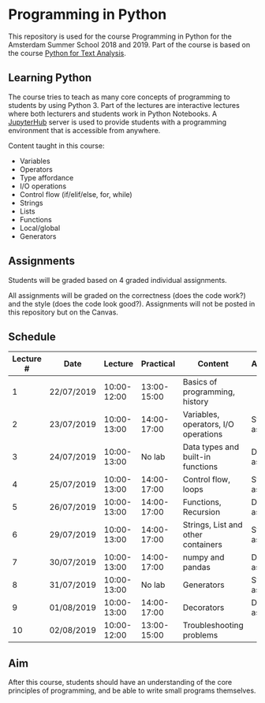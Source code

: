 Programming in Python
=====================

This repository is used for the course Programming in Python for the Amsterdam Summer School 2018 and 2019.
Part of the course is
based on the course [Python for Text Analysis](https://github.com/cltl/python-for-text-analysis).

Learning Python
---------------

The course tries to teach as many core concepts of programming to students by using Python 3. Part of the lectures are
interactive lectures where both lecturers and students work in Python Notebooks. A
[JupyterHub](https://github.com/jupyterhub/jupyterhub) server is used to provide students with a programming environment
that is accessible from anywhere.

Content taught in this course:

* Variables
* Operators
* Type affordance
* I/O operations
* Control flow (if/elif/else, for, while)
* Strings
* Lists
* Functions
* Local/global
* Generators

Assignments
-----------

Students will be graded based on 4 graded individual assignments.

All assignments will be graded on the correctness (does the code work?) and the style (does the code look good?).
Assignments will not be posted in this repository but on the Canvas.

Schedule
--------

| Lecture # | Date       | Lecture     | Practical   | Content                              | Assignments                   |
|-----------|------------|-------------|-------------|--------------------------------------|-------------------------------|
| 1         | 22/07/2019 | 10:00-12:00 | 13:00-15:00 | Basics of programming, history       |                               |
| 2         | 23/07/2019 | 10:00-13:00 | 14:00-17:00 | Variables, operators, I/O operations | Start assignment 1            |
| 3         | 24/07/2019 | 10:00-13:00 | No lab      | Data types and built-in functions    | Deadline assignment 1         |
| 4         | 25/07/2019 | 10:00-13:00 | 14:00-17:00 | Control flow, loops                  | Start assignment 2            |
| 5         | 26/07/2019 | 10:00-13:00 | 14:00-17:00 | Functions, Recursion                 | Deadline assignment 2         |
| 6         | 29/07/2019 | 10:00-13:00 | 14:00-17:00 | Strings, List and other containers   | Start assignment 3            |
| 7         | 30/07/2019 | 10:00-13:00 | 14:00-17:00 | numpy and pandas                     | Deadline assignment 3         |
| 8         | 31/07/2019 | 10:00-13:00 | No lab      | Generators                           | Start assignment 4            |
| 9         | 01/08/2019 | 10:00-13:00 | 14:00-17:00 | Decorators                           | Deadline assignment 4         |
| 10        | 02/08/2019 | 10:00-12:00 | 13:00-15:00 | Troubleshooting problems             |                               |

Aim
---

After this course, students should have an understanding of the core principles of programming, and be able to write
small programs themselves.
